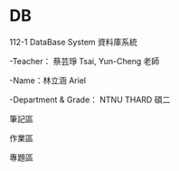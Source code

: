 # DB
112-1 DataBase System 資料庫系統


-Teacher： 蔡芸琤 Tsai, Yun-Cheng 老師

-Name：林立涵 Ariel

-Department & Grade： NTNU THARD 碩二

筆記區

作業區

專題區
